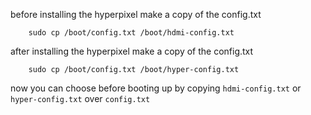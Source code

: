 
before installing the hyperpixel make a copy of the config.txt
```console
    sudo cp /boot/config.txt /boot/hdmi-config.txt
```

after installing the hyperpixel make a copy of the config.txt
```console
    sudo cp /boot/config.txt /boot/hyper-config.txt
```

now you can choose before booting up by copying `hdmi-config.txt` or `hyper-config.txt` over `config.txt`